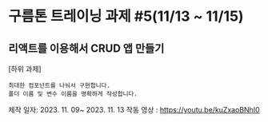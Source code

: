 # 구름톤 트레이닝 과제 #5(11/13 ~ 11/15)

## 리액트를 이용해서 CRUD 앱 만들기

[하위 과제]

    최대한 컴포넌트를 나눠서 구현합니다.
    폴더 이름 및 변수 이름을 명확하게 작성합니다.

제작 일자: 2023. 11. 09~ 2023. 11. 13
작동 영상 : 
https://youtu.be/kuZxaoBNhI0 
